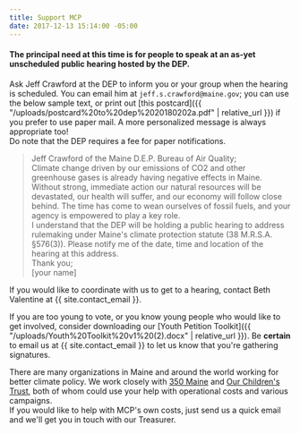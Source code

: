 ```yaml
---
title: Support MCP
date: 2017-12-13 15:14:00 -05:00
---
```


#### The principal need at this time is for people to speak at an as-yet unscheduled public hearing hosted by the DEP.

Ask Jeff Crawford at the DEP to inform you or your group when the hearing is scheduled. You can email him at `jeff.s.crawford@maine.gov`; you can use the below sample text, or print out [this postcard]({{ "/uploads/postcard%20to%20dep%2020180202a.pdf" | relative_url }}) if you prefer to use paper mail. A more personalized message is always appropriate too!  
Do note that the DEP requires a fee for paper notifications.

> Jeff Crawford of the Maine D.E.P. Bureau of Air Quality;  
> Climate change driven by our emissions of CO2 and other greenhouse gases is already having negative effects in Maine. Without strong, immediate action our natural resources will be devastated, our health will suffer, and our economy will follow close behind. The time has come to wean ourselves of fossil fuels, and your agency is empowered to play a key role.  
> I understand that the DEP will be holding a public hearing to address rulemaking under Maine's climate protection statute (38  M.R.S.A. §576(3)). Please notify me of the date, time and location of the hearing at this address.  
> Thank you;  
> [your name]

If you would like to coordinate with us to get to a hearing, contact Beth Valentine at {{ site.contact_email }}.

If you are too young to vote, or you know young people who would like to get involved, consider downloading our [Youth Petition Toolkit]({{ "/uploads/Youth%20Toolkit%20v1%20(2).docx" | relative_url }}). Be **certain** to email us at {{ site.contact_email }} to let us know that you're gathering signatures. 

There are many organizations in Maine and around the world working for better climate policy. We work closely with [350 Maine](http://www.350maine.org/donate) and [Our Children's Trust](https://www.ourchildrenstrust.org/donate/), both of whom could use your help with operational costs and various campaigns.  
If you would like to help with MCP's own costs, just send us a quick email and we'll get you in touch with our Treasurer.